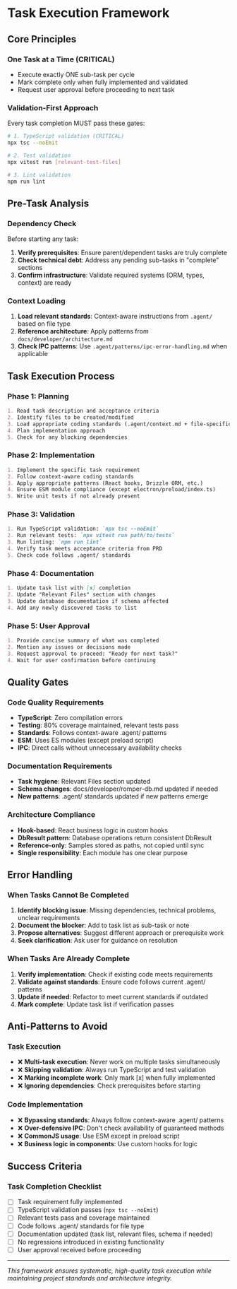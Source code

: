 # Task Execution Framework

## Core Principles

### One Task at a Time (CRITICAL)
- Execute exactly ONE sub-task per cycle
- Mark complete only when fully implemented and validated
- Request user approval before proceeding to next task

### Validation-First Approach
Every task completion MUST pass these gates:
```bash
# 1. TypeScript validation (CRITICAL)
npx tsc --noEmit

# 2. Test validation
npx vitest run [relevant-test-files]

# 3. Lint validation
npm run lint
```

## Pre-Task Analysis

### Dependency Check
Before starting any task:
1. **Verify prerequisites**: Ensure parent/dependent tasks are truly complete
2. **Check technical debt**: Address any pending sub-tasks in "complete" sections
3. **Confirm infrastructure**: Validate required systems (ORM, types, context) are ready

### Context Loading
1. **Load relevant standards**: Context-aware instructions from `.agent/` based on file type
2. **Reference architecture**: Apply patterns from `docs/developer/architecture.md`
3. **Check IPC patterns**: Use `.agent/patterns/ipc-error-handling.md` when applicable

## Task Execution Process

### Phase 1: Planning
```markdown
1. Read task description and acceptance criteria
2. Identify files to be created/modified
3. Load appropriate coding standards (.agent/context.md + file-specific)
4. Plan implementation approach
5. Check for any blocking dependencies
```

### Phase 2: Implementation
```markdown
1. Implement the specific task requirement
2. Follow context-aware coding standards
3. Apply appropriate patterns (React hooks, Drizzle ORM, etc.)
4. Ensure ESM module compliance (except electron/preload/index.ts)
5. Write unit tests if not already present
```

### Phase 3: Validation
```markdown
1. Run TypeScript validation: `npx tsc --noEmit`
2. Run relevant tests: `npx vitest run path/to/tests`
3. Run linting: `npm run lint`
4. Verify task meets acceptance criteria from PRD
5. Check code follows .agent/ standards
```

### Phase 4: Documentation
```markdown
1. Update task list with [x] completion
2. Update "Relevant Files" section with changes
3. Update database documentation if schema affected
4. Add any newly discovered tasks to list
```

### Phase 5: User Approval
```markdown
1. Provide concise summary of what was completed
2. Mention any issues or decisions made
3. Request approval to proceed: "Ready for next task?"
4. Wait for user confirmation before continuing
```

## Quality Gates

### Code Quality Requirements
- **TypeScript**: Zero compilation errors
- **Testing**: 80% coverage maintained, relevant tests pass
- **Standards**: Follows context-aware .agent/ patterns
- **ESM**: Uses ES modules (except preload script)
- **IPC**: Direct calls without unnecessary availability checks

### Documentation Requirements
- **Task hygiene**: Relevant Files section updated
- **Schema changes**: docs/developer/romper-db.md updated if needed
- **New patterns**: .agent/ standards updated if new patterns emerge

### Architecture Compliance
- **Hook-based**: React business logic in custom hooks
- **DbResult pattern**: Database operations return consistent DbResult<T>
- **Reference-only**: Samples stored as paths, not copied until sync
- **Single responsibility**: Each module has one clear purpose

## Error Handling

### When Tasks Cannot Be Completed
1. **Identify blocking issue**: Missing dependencies, technical problems, unclear requirements
2. **Document the blocker**: Add to task list as sub-task or note
3. **Propose alternatives**: Suggest different approach or prerequisite work
4. **Seek clarification**: Ask user for guidance on resolution

### When Tasks Are Already Complete
1. **Verify implementation**: Check if existing code meets requirements
2. **Validate against standards**: Ensure code follows current .agent/ patterns
3. **Update if needed**: Refactor to meet current standards if outdated
4. **Mark complete**: Update task list if verification passes

## Anti-Patterns to Avoid

### Task Execution
- ❌ **Multi-task execution**: Never work on multiple tasks simultaneously
- ❌ **Skipping validation**: Always run TypeScript and test validation
- ❌ **Marking incomplete work**: Only mark [x] when fully implemented
- ❌ **Ignoring dependencies**: Check prerequisites before starting

### Code Implementation
- ❌ **Bypassing standards**: Always follow context-aware .agent/ patterns
- ❌ **Over-defensive IPC**: Don't check availability of guaranteed methods
- ❌ **CommonJS usage**: Use ESM except in preload script
- ❌ **Business logic in components**: Use custom hooks for logic

## Success Criteria

### Task Completion Checklist
- [ ] Task requirement fully implemented
- [ ] TypeScript validation passes (`npx tsc --noEmit`)
- [ ] Relevant tests pass and coverage maintained
- [ ] Code follows .agent/ standards for file type
- [ ] Documentation updated (task list, relevant files, schema if needed)
- [ ] No regressions introduced in existing functionality
- [ ] User approval received before proceeding

---

*This framework ensures systematic, high-quality task execution while maintaining project standards and architecture integrity.*